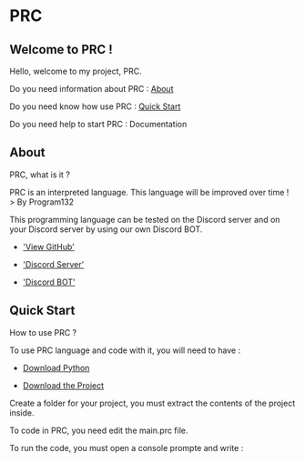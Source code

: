 # PRC

## Welcome to PRC !


Hello, welcome to my project, PRC.

Do you need information about PRC : <a href="#about">About</a>

Do you need know how use PRC : <a href="#start">Quick Start</a>

Do you need help to start PRC : Documentation

## About
<section class="about" id="about">

PRC, what is it ?

PRC is an interpreted language. This language will be improved over time !
                                                                > By Program132

This programming language can be tested on the Discord server and on your Discord server by using our own Discord BOT.

- ['View GitHub'](https://github.com/Program132/PRC)

- ['Discord Server'](https://discord.com/invite/e44jCnpTqA)

- ['Discord BOT'](https://discord.com/oauth2/authorize?client_id=785042232268816385&permissions=8&scope=bot)

</section>


## Quick Start
<section class="start" id="start">

How to use PRC ?

To use PRC language and code with it, you will need to have :

- <a href="https://www.python.org/downloads/">Download Python </a>

- <a href="https://github.com/Program132/PRC">Download the Project</a>

Create a folder for your project, you must extract the contents of the project inside.

To code in PRC, you need edit the main.prc file.

To run the code, you must open a console prompte and write :

</section>